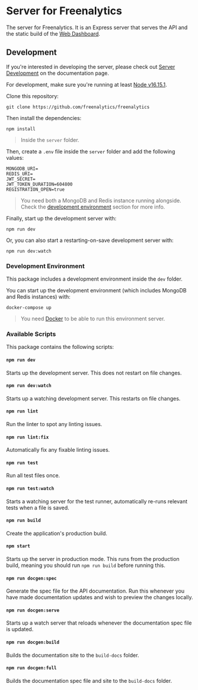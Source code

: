 # Server for Freenalytics

The server for Freenalytics. It is an Express server that serves the API and the static build of the
[Web Dashboard](https://github.com/freenalytics/freenalytics/tree/master/web-dashboard).

## Development

If you're interested in developing the server, please check out [Server Development](https://freenalytics.github.io/development/server/)
on the documentation page.

For development, make sure you're running at least [Node v16.15.1](https://nodejs.org/en/).

Clone this repository:

```text
git clone https://github.com/freenalytics/freenalytics
```

Then install the dependencies:

```text
npm install
```

> Inside the `server` folder.

Then, create a `.env` file inside the `server` folder and add the following values:

```text
MONGODB_URI=
REDIS_URI=
JWT_SECRET=
JWT_TOKEN_DURATION=604800
REGISTRATION_OPEN=true
```

> You need both a MongoDB and Redis instance running alongside. Check the [development environment](#development-environment)
> section for more info.

Finally, start up the development server with:

```text
npm run dev
```

Or, you can also start a restarting-on-save development server with:

```text
npm run dev:watch
```

### Development Environment

This package includes a development environment inside the `dev` folder.

You can start up the development environment (which includes MongoDB and Redis instances) with:

```text
docker-compose up
```

> You need [Docker](https://www.docker.com/) to be able to run this environment server.

### Available Scripts

This package contains the following scripts:

#### `npm run dev`

Starts up the development server. This does not restart on file changes.

#### `npm run dev:watch`

Starts up a watching development server. This restarts on file changes.

#### `npm run lint`

Run the linter to spot any linting issues.

#### `npm run lint:fix`

Automatically fix any fixable linting issues.

#### `npm run test`

Run all test files once.

#### `npm run test:watch`

Starts a watching server for the test runner, automatically re-runs relevant tests when a file is saved.

#### `npm run build`

Create the application's production build.

#### `npm start`

Starts up the server in production mode. This runs from the production build, meaning you should run `npm run build`
before running this.

#### `npm run docgen:spec`

Generate the spec file for the API documentation. Run this whenever you have made documentation updates and wish
to preview the changes locally.

#### `npm run docgen:serve`

Starts up a watch server that reloads whenever the documentation spec file is updated.

#### `npm run docgen:build`

Builds the documentation site to the `build-docs` folder.

#### `npm run docgen:full`

Builds the documentation spec file and site to the `build-docs` folder.
